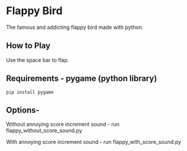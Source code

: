 # Flappy Bird
The famous and addicting flappy bird made with python.

## How to Play
Use the space bar to flap.

## Requirements - pygame (python library)

```pip install pygame```

## Options-
Without annoying score increment sound - run flappy_without_score_sound.py

With annoying score increment sound - run flappy_with_score_sound.py

